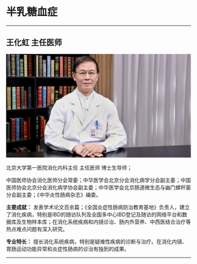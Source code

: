 # 半乳糖血症

---

## 王化虹 主任医师

![1679227758811](image/c05_001/1679227758811.png)

北京大学第一医院消化内科主任 主任医师 博士生导师；

中国医师协会消化医师分会常委；中华医学会北京分会消化病学分会副主委；中国医师协会北京分会消化病学协会副主委；中华医学会北京肠道微生态与幽门螺杆菌分会副主委；《中华炎性肠病杂志》编委。


**主要成就：** 发表学术论文百余篇；《全国炎症性肠病防治教育基地》负责人，建立了消化疾病，特别是IBD的随访队列及全国多中心IBD登记及随访的网络平台和数据库及生物样本库；在消化系统疾病和内镜诊治、肠内外营养、中西医结合治疗等热点难点问题有深入研究。


**专业特长：** 擅长消化系统疾病，特别是疑难性疾病的诊断与治疗。在消化内镜、胃肠运动功能异常和炎症性肠病的诊治有独到的成果。

---
